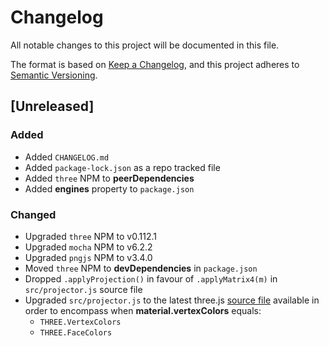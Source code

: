 # Changelog
All notable changes to this project will be documented in this file.

The format is based on [Keep a Changelog](https://keepachangelog.com/en/1.0.0/),
and this project adheres to [Semantic Versioning](https://semver.org/spec/v2.0.0.html).

## [Unreleased]

### Added
- Added `CHANGELOG.md`
- Added `package-lock.json` as a repo tracked file
- Added `three` NPM to **peerDependencies**
- Added **engines** property to `package.json`


### Changed
- Upgraded `three` NPM to v0.112.1
- Upgraded `mocha` NPM to v6.2.2
- Upgraded `pngjs` NPM to v3.4.0
- Moved `three` NPM to **devDependencies** in `package.json`
- Dropped `.applyProjection()` in favour of `.applyMatrix4(m)` in `src/projector.js` source file
- Upgraded `src/projector.js` to the latest three.js [source file][three-js-projector-source-link] available in order to encompass when **material.vertexColors** equals:
  - `THREE.VertexColors`
  - `THREE.FaceColors`


[three-js-projector-source-link]: https://github.com/mrdoob/three.js/blob/dev/examples/js/renderers/Projector.js